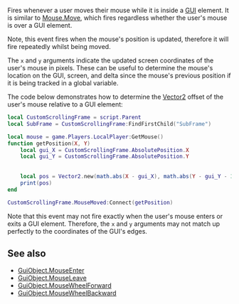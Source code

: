 Fires whenever a user moves their mouse while it is inside a [GUI](https://developer.roblox.com/en-us/api-reference/class/GuiObject) element. It is similar to [Mouse.Move](https://developer.roblox.com/en-us/api-reference/event/Mouse/Move), which fires regardless whether the user's mouse is over a GUI element.

Note, this event fires when the mouse's position is updated, therefore it will fire repeatedly whilst being moved.

The `x` and `y` arguments indicate the updated screen coordinates of the user's mouse in pixels. These can be useful to determine the mouse's location on the GUI, screen, and delta since the mouse's previous position if it is being tracked in a global variable.

The code below demonstrates how to determine the [Vector2](https://developer.roblox.com/en-us/api-reference/datatype/Vector2) offset of the user's mouse relative to a GUI element:

```Lua
local CustomScrollingFrame = script.Parent
local SubFrame = CustomScrollingFrame:FindFirstChild("SubFrame")

local mouse = game.Players.LocalPlayer:GetMouse()
function getPosition(X, Y)
	local gui_X = CustomScrollingFrame.AbsolutePosition.X
	local gui_Y = CustomScrollingFrame.AbsolutePosition.Y
	
	
	local pos = Vector2.new(math.abs(X - gui_X), math.abs(Y - gui_Y - 36))
	print(pos)
end

CustomScrollingFrame.MouseMoved:Connect(getPosition)
``` 

Note that this event may not fire exactly when the user's mouse enters or exits a GUI element. Therefore, the `x` and `y` arguments may not match up perfectly to the coordinates of the GUI's edges.

See also
--------

*   [GuiObject.MouseEnter](https://developer.roblox.com/en-us/api-reference/event/GuiObject/MouseEnter)
*   [GuiObject.MouseLeave](https://developer.roblox.com/en-us/api-reference/event/GuiObject/MouseLeave)
*   [GuiObject.MouseWheelForward](https://developer.roblox.com/en-us/api-reference/event/GuiObject/MouseWheelForward)
*   [GuiObject.MouseWheelBackward](https://developer.roblox.com/en-us/api-reference/event/GuiObject/MouseWheelBackward)